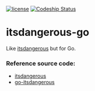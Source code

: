 [![license](http://img.shields.io/badge/license-MIT-green.svg?style=flat-square)](https://github.com/iromli/go-itsdangerous/blob/master/LICENSE)
[![Codeship Status](https://img.shields.io/codeship/886e3e40-82aa-0132-cd65-72ed2dde02fa.svg?style=flat-square&label=codeship)](https://codeship.com/projects/57917)

itsdangerous-go
===============

Like [itsdangerous](https://pythonhosted.org/itsdangerous/) but for Go.

### Reference source code:

* [itsdangerous](https://github.com/pallets/itsdangerous)
* [go-itsdangerous](https://github.com/iromli/go-itsdangerous)
